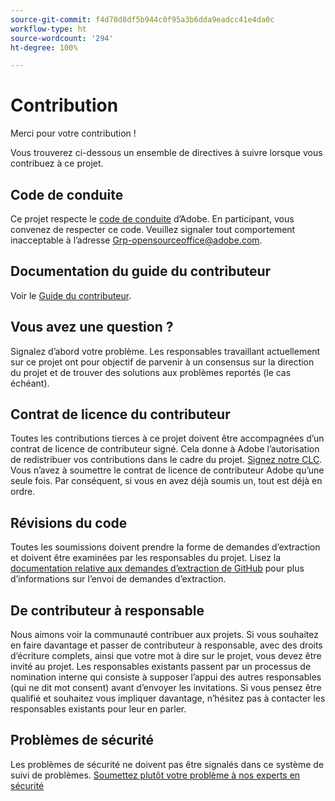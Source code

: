 ```yaml
---
source-git-commit: f4d70d8df5b944c0f95a3b6dda9eadcc41e4da0c
workflow-type: ht
source-wordcount: '294'
ht-degree: 100%

---
```

# Contribution

Merci pour votre contribution !

Vous trouverez ci-dessous un ensemble de directives à suivre lorsque vous contribuez à ce projet.

## Code de conduite

Ce projet respecte le [code de conduite](code-of-conduct.md) d’Adobe. En participant, vous convenez de respecter ce code. Veuillez signaler tout comportement inacceptable à l’adresse [Grp-opensourceoffice@adobe.com](mailto:Grp-opensourceoffice@adobe.com).

## Documentation du guide du contributeur

Voir le [Guide du contributeur](https://experienceleague.adobe.com/docs/contributor/contributor-guide/introduction.html?lang=fr).

## Vous avez une question ?

Signalez d’abord votre problème. Les responsables travaillant actuellement sur ce projet ont pour objectif de parvenir à un consensus sur la direction du projet et de trouver des solutions aux problèmes reportés (le cas échéant).

## Contrat de licence du contributeur

Toutes les contributions tierces à ce projet doivent être accompagnées d’un contrat de licence de contributeur signé. Cela donne à Adobe l’autorisation de redistribuer vos contributions dans le cadre du projet. [Signez notre CLC](http://opensource.adobe.com/cla.html). Vous n’avez à soumettre le contrat de licence de contributeur Adobe qu’une seule fois. Par conséquent, si vous en avez déjà soumis un, tout est déjà en ordre.

## Révisions du code

Toutes les soumissions doivent prendre la forme de demandes d’extraction et doivent être examinées par les responsables du projet. Lisez la [documentation relative aux demandes d’extraction de GitHub](https://docs.github.com/fr/pull-requests/collaborating-with-pull-requests/proposing-changes-to-your-work-with-pull-requests/about-pull-requests) pour plus d’informations sur l’envoi de demandes d’extraction.

<!--
Lastly, please follow the [pull request template](PULL_REQUEST_TEMPLATE.md) when
submitting a pull request!
-->

## De contributeur à responsable

Nous aimons voir la communauté contribuer aux projets. Si vous souhaitez en faire davantage et passer de contributeur à responsable, avec des droits d’écriture complets, ainsi que votre mot à dire sur le projet, vous devez être invité au projet. Les responsables existants passent par un processus de nomination interne qui consiste à supposer l’appui des autres responsables (qui ne dit mot consent) avant d’envoyer les invitations. Si vous pensez être qualifié et souhaitez vous impliquer davantage, n’hésitez pas à contacter les responsables existants pour leur en parler.

## Problèmes de sécurité

Les problèmes de sécurité ne doivent pas être signalés dans ce système de suivi de problèmes. [Soumettez plutôt votre problème à nos experts en sécurité](https://helpx.adobe.com/fr/security/alertus.html)
